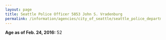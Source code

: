 ```yaml
---
layout: page
title: Seattle Police Officer 5853 John S. Vradenburg
permalink: /information/agencies/city_of_seattle/seattle_police_department/copbook/5853/
---
```


**Age as of Feb. 24, 2016:** 52
